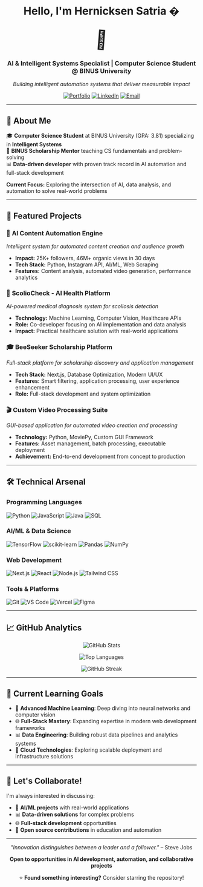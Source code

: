 <div align="center">

# Hello, I'm **Hernicksen Satria** �<p align="center">
  <span style="font-size: 48px; display: inline-block; animation: wave 1s infinite;">
    👋
  </span>
</p>

<style>
@keyframes wave {
  0% { transform: rotate(0deg); }
  25% { transform: rotate(15deg); }
  50% { transform: rotate(0deg); }
  75% { transform: rotate(-15deg); }
  100% { transform: rotate(0deg); }
}
</style>
### AI & Intelligent Systems Specialist | Computer Science Student @ BINUS University

*Building intelligent automation systems that deliver measurable impact*

[![Portfolio](https://img.shields.io/badge/Portfolio-000000?style=for-the-badge&logo=About.me&logoColor=white)](https://hernicksen.vercel.app)
[![LinkedIn](https://img.shields.io/badge/LinkedIn-0077B5?style=for-the-badge&logo=linkedin&logoColor=white)](https://www.linkedin.com/in/hernicksen-satria-658514172/)
[![Email](https://img.shields.io/badge/Email-D14836?style=for-the-badge&logo=gmail&logoColor=white)](mailto:satrianicksen@gmail.com)

</div>

---

## 🎯 About Me

🎓 **Computer Science Student** at BINUS University (GPA: 3.81) specializing in **Intelligent Systems**  
🤖 **BINUS Scholarship Mentor** teaching CS fundamentals and problem-solving  
📊 **Data-driven developer** with proven track record in AI automation and full-stack development  

**Current Focus:** Exploring the intersection of AI, data analysis, and automation to solve real-world problems

---

## 🚀 Featured Projects

### 🤖 **AI Content Automation Engine**
*Intelligent system for automated content creation and audience growth*
- **Impact:** 25K+ followers, 46M+ organic views in 30 days
- **Tech Stack:** Python, Instagram API, AI/ML, Web Scraping
- **Features:** Content analysis, automated video generation, performance analytics

### 🏥 **ScolioCheck - AI Health Platform**
*AI-powered medical diagnosis system for scoliosis detection*
- **Technology:** Machine Learning, Computer Vision, Healthcare APIs
- **Role:** Co-developer focusing on AI implementation and data analysis
- **Impact:** Practical healthcare solution with real-world applications

### 🎓 **BeeSeeker Scholarship Platform**
*Full-stack platform for scholarship discovery and application management*
- **Tech Stack:** Next.js, Database Optimization, Modern UI/UX
- **Features:** Smart filtering, application processing, user experience enhancement
- **Role:** Full-stack development and system optimization

### 🎬 **Custom Video Processing Suite**
*GUI-based application for automated video creation and processing*
- **Technology:** Python, MoviePy, Custom GUI Framework
- **Features:** Asset management, batch processing, executable deployment
- **Achievement:** End-to-end development from concept to production

---

## 🛠️ Technical Arsenal

### **Programming Languages**
![Python](https://img.shields.io/badge/Python-3776AB?style=flat-square&logo=python&logoColor=white)
![JavaScript](https://img.shields.io/badge/JavaScript-F7DF1E?style=flat-square&logo=javascript&logoColor=black)
![Java](https://img.shields.io/badge/Java-ED8B00?style=flat-square&logo=java&logoColor=white)
![SQL](https://img.shields.io/badge/SQL-4479A1?style=flat-square&logo=postgresql&logoColor=white)

### **AI/ML & Data Science**
![TensorFlow](https://img.shields.io/badge/TensorFlow-FF6F00?style=flat-square&logo=tensorflow&logoColor=white)
![scikit-learn](https://img.shields.io/badge/scikit--learn-F7931E?style=flat-square&logo=scikit-learn&logoColor=white)
![Pandas](https://img.shields.io/badge/Pandas-150458?style=flat-square&logo=pandas&logoColor=white)
![NumPy](https://img.shields.io/badge/NumPy-013243?style=flat-square&logo=numpy&logoColor=white)

### **Web Development**
![Next.js](https://img.shields.io/badge/Next.js-000000?style=flat-square&logo=next.js&logoColor=white)
![React](https://img.shields.io/badge/React-20232A?style=flat-square&logo=react&logoColor=61DAFB)
![Node.js](https://img.shields.io/badge/Node.js-43853D?style=flat-square&logo=node.js&logoColor=white)
![Tailwind CSS](https://img.shields.io/badge/Tailwind_CSS-38B2AC?style=flat-square&logo=tailwind-css&logoColor=white)

### **Tools & Platforms**
![Git](https://img.shields.io/badge/Git-F05032?style=flat-square&logo=git&logoColor=white)
![VS Code](https://img.shields.io/badge/VS_Code-007ACC?style=flat-square&logo=visual-studio-code&logoColor=white)
![Vercel](https://img.shields.io/badge/Vercel-000000?style=flat-square&logo=vercel&logoColor=white)
![Figma](https://img.shields.io/badge/Figma-F24E1E?style=flat-square&logo=figma&logoColor=white)

---

## 📈 GitHub Analytics

<div align="center">
  
![GitHub Stats](https://github-readme-stats.vercel.app/api?username=nicksens&show_icons=true&theme=tokyonight&hide_border=true&count_private=true)

![Top Languages](https://github-readme-stats.vercel.app/api/top-langs/?username=nicksens&layout=compact&theme=tokyonight&hide_border=true&langs_count=8)

![GitHub Streak](https://streak-stats.demolab.com/?user=nicksens&theme=tokyonight&hide_border=true)

</div>

---

## 🎯 Current Learning Goals

- 🔬 **Advanced Machine Learning**: Deep diving into neural networks and computer vision
- 🌐 **Full-Stack Mastery**: Expanding expertise in modern web development frameworks  
- 📊 **Data Engineering**: Building robust data pipelines and analytics systems
- 🚀 **Cloud Technologies**: Exploring scalable deployment and infrastructure solutions

---

## 🤝 Let's Collaborate!

I'm always interested in discussing:
- 🤖 **AI/ML projects** with real-world applications
- 📊 **Data-driven solutions** for complex problems
- 🌐 **Full-stack development** opportunities
- 👥 **Open source contributions** in education and automation

---

<div align="center">

*"Innovation distinguishes between a leader and a follower."* – Steve Jobs

**Open to opportunities in AI development, automation, and collaborative projects**

⭐ **Found something interesting?** Consider starring the repository!

</div>
